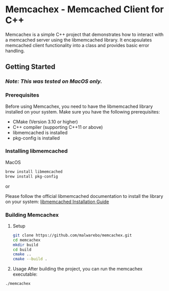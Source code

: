 # Memcachex - Memcached Client for C++

Memcachex is a simple C++ project that demonstrates how to interact with a memcached server using the libmemcached library. It encapsulates memcached client functionality into a class and provides basic error handling.

## Getting Started

### _Note: This was tested on MacOS only._

### Prerequisites

Before using Memcachex, you need to have the libmemcached library installed on your system. Make sure you have the following prerequisites:

- CMake (Version 3.10 or higher)
- C++ compiler (supporting C++11 or above)
- libmemcached is installed
- pkg-config is installed

### Installing libmemcached

MacOS

```bash
brew install libmemcached
brew install pkg-config
```
or

Please follow the official libmemcached documentation to install the library on your system: [libmemcached Installation Guide](https://libmemcached.org)

### Building Memcachex

1. Setup

   ```bash
   git clone https://github.com/malwarebo/memcachex.git
   cd memcachex
   mkdir build
   cd build
   cmake ..
   cmake --build .
   ```

2. Usage
After building the project, you can run the memcachex executable:

```bash
./memcachex

```
